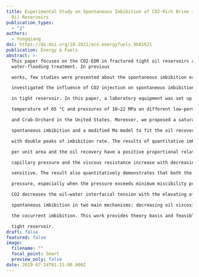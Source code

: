 ```yaml
---
title: Experimental Study on Spontaneous Imbibition of CO2‑Rich Brine in Tight
  Oil Reservoirs
publication_types:
  - "2"
authors:
  - Yongqiang
doi: https://dx.doi.org/10.1021/acs.energyfuels.9b01621
publication: Energy & Fuels
abstract: >-
  This paper focuses on the CO2-EOR in fractured tight oil reservoirs after
  water-flooding treatment. In previous

  works, few studies were presented about the spontaneous imbibition experiments of CO2-rich brine at formation pressure. We

  investigated the influence of CO2 injection on spontaneous imbibition, which is an essential mechanism to improve oil recovery

  in tight reservoir. In this paper, a laboratory equipment was set up to conduct spontaneous imbibition experiments at formation

  temperature of 65 °C and pressures of 10−22 MPa on different low-permeability core samples from Nugget, Kentucky, Colton,

  and Crab-Orchard in the United States. Moreover, we proposed a saturation-based dimensionless time model to scale the

  spontaneous imbibition and a modified Ma model to fit the oil recovery curves of spontaneous imbibition of CO2-rich brine

  with double peaks of imbibition rate. The results of quantitative imbibition experiments confirm that both the oil production

  per unit area and the oil recovery have a positive proportional relationship with permeability. A primary reason is that both the

  capillary pressure and the viscous resistance increase with decreasing of capillary size, but the viscous resistance is more

  sensitive. The result also quantitatively demonstrates that both the oil production and the oil recovery increase with confining

  pressure, especially when the pressure exceeds minimum miscibility pressure. However, the pendent drop test illustrates that

  CO2 decreases the oil−water interfacial tension with the elevating of pressure. CO2 can improve the recovery of tight oil by

  spontaneous imbibition in two main mechanisms: decreasing oil viscosity to improve flowing ability and oil swelling to enhance

  the cocurrent imbibition. This work provides theory basis and feasible measure for CO2-EOR in the fractured and water-flooded

  tight reservoir.
draft: false
featured: false
image:
  filename: ""
  focal_point: Smart
  preview_only: false
date: 2019-07-24T01:15:00.000Z
---
```

